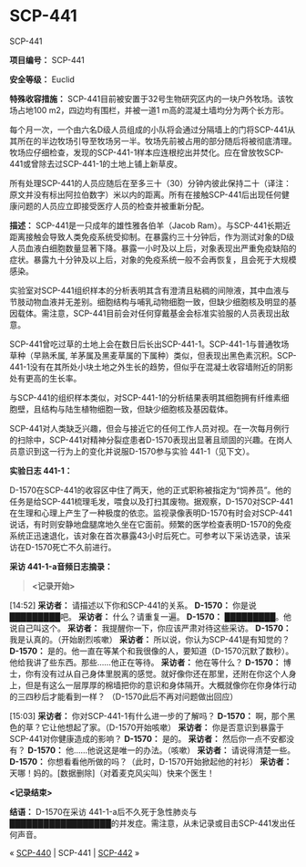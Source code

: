 # SCP-441
                        




SCP-441



**项目编号：** SCP-441

**安全等级：** Euclid

**特殊收容措施：** SCP-441目前被安置于32号生物研究区内的一块户外牧场。该牧场占地100 m2，四边均有围栏，并被一道1 m高的混凝土墙均分为两个长方形。

每个月一次，一个由六名D级人员组成的小队将会通过分隔墙上的门将SCP-441从其所在的半边牧场引导至牧场另一半。牧场先前被占用的部分随后将被彻底清理。牧场应仔细检查，发现的SCP-441-1样本应连根挖出并焚化。应在曾放牧SCP-441或曾除去过SCP-441-1的土地上铺上新草皮。

所有处理SCP-441的人员应随后在至多三十（30）分钟内彼此保持二十（译注：原文并没有标出阿拉伯数字）米以内的距离。所有在接触SCP-441后出现任何健康问题的人员应立即接受医疗人员的检查并被重新分配。

**描述：** SCP-441是一只成年的雄性雅各伯羊（Jacob Ram）。与SCP-441长期近距离接触会导致人类免疫系统受抑制。在暴露约三十分钟后，作为测试对象的D级人员血液白细胞数量显著下降。暴露一小时及以上后，对象表现出严重免疫缺陷的症状。暴露九十分钟及以上后，对象的免疫系统一般不会再恢复，且会死于大规模感染。

实验室对SCP-441组织样本的分析表明其含有澄清且粘稠的间隙液，其中血液与节肢动物血液并无差别。细胞结构与哺乳动物细胞一致，但缺少细胞核及明显的基因载体。需注意，SCP-441目前会对任何穿戴基金会标准实验服的人员表现出敌意。

SCP-441曾吃过草的土地上会在数日后长出SCP-441-1。SCP-441-1与普通牧场草种（早熟禾属, 羊茅属及黑麦草属的下属种）类似，但表现出黑色素沉积。SCP-441-1没有在其所处小块土地之外生长的趋势，但似乎在混凝土收容墙附近的阴影处有更高的生长率。

与SCP-441的组织样本类似，对SCP-441-1的分析结果表明其细胞拥有纤维素细胞壁，且结构与陆生植物细胞一致，但缺少细胞核及基因载体。

SCP-441对人类缺乏兴趣，但会与接近它的任何工作人员对视。在一次每月例行的扫除中，SCP-441对精神分裂症患者D-1570表现出显著且顽固的兴趣。在岗人员意识到这一行为上的变化并说服D-1570参与实验 441-1（见下文）。

**实验日志 441-1：** 

D-1570在SCP-441的收容区中住了两天，他的正式职称被指定为“饲养员”。他的任务是给SCP-441梳理毛发，喂食以及打扫其废物。据观察，D-1570对SCP-441在生理和心理上产生了一种极度的依恋。监视录像表明D-1570有时会对SCP-441说话，有时则安静地盘腿席地久坐在它面前。频繁的医学检查表明D-1570的免疫系统正迅速退化，该对象在首次暴露43小时后死亡。可参考以下采访选录，该采访在D-1570死亡不久前进行。

**采访 441-1-a音频日志摘录：** 


> **<记录开始>** 

[14:52]
**采访者：** 请描述以下你和SCP-441的关系。
**D-1570：** 你是说█████████吧。
**采访者：** 什么？请重复一遍。
**D-1570：** █████████。他说自己叫这个。
**采访者：** 我提醒你一下，你应该严肃对待这些采访。
**D-1570：** 我是认真的。（开始剧烈咳嗽）
**采访者：** 所以说，你认为SCP-441是有知觉的？
**D-1570：** 是的。他一直在等某个和我很像的人，要知道（D-1570沉默了数秒）。他给我讲了些东西。那些……他正在等待。
**采访者：** 他在等什么？
**D-1570：** 博士，你有没有过从自己身体里脱离的感觉。就好像你还在那里，还附在你这个人身上，但是有这么一层厚厚的棉墙把你的意识和身体隔开。大概就像你在你身体行动的三四秒后才能看到一样？
（D-1570此后不再对问题做出回应）

[15:03]
**采访者：** 你对SCP-441-1有什么进一步的了解吗？
**D-1570：** 啊，那个黑色的草？它让他想起了家。（D-1570开始咳嗽）
**采访者：** 你是否意识到暴露于SCP-441对你健康造成的影响？
**D-1570：** 是的。
**采访者：** 然后你一点不安都没有？
**D-1570：** 他……他说这是唯一的办法。（咳嗽）
**采访者：** 请说得清楚一些。
**D-1570：** 你想看看他所做的吗？（此时，D-1570开始掀起他的衬衫）
**采访者：** 天哪！妈的。[数据删除]（对着麦克风尖叫）快来个医生！

**<记录结束>** 
> 

**结语：** D-1570在采访 441-1-a后不久死于急性肺炎与██████████████████的并发症。需注意，从未记录或目击SCP-441发出任何声音。



« [SCP-440](/scp-440) | SCP-441 | [SCP-442](/scp-442) »





                    